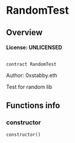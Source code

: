 # RandomTest

## Overview

#### License: UNLICENSED

## 

```solidity
contract RandomTest
```

Author: 0xstabby.eth

Test for random lib
## Functions info

### constructor

```solidity
constructor()
```


